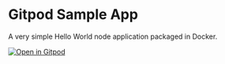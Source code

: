 # Gitpod Sample App

A very simple Hello World node application packaged in Docker.

[![Open in Gitpod](https://gitpod.io/button/open-in-gitpod.svg)](https://gitpod.io/#https://github.com/colin-haney-tm/gitpod-sample-app)